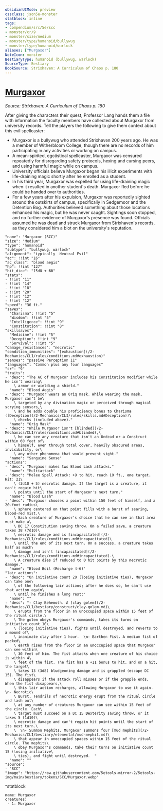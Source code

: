 ```yaml
---
obsidianUIMode: preview
cssclass: json5e-monster
statblock: inline
tags:
- compendium/src/5e/scc
- monster/cr/9
- monster/size/medium
- monster/type/humanoid/bullywug
- monster/type/humanoid/warlock
aliases: ["Murgaxor"]
NoteIcon: monster
BestiaryType: humanoid (bullywug, warlock)
SourceType: Bestiary
BookSource: Strixhaven: A Curriculum of Chaos p. 180
---
```

# [Murgaxor](2-Mechanics\CLI\bestiary\npc/murgaxor-scc.md)
*Source: Strixhaven: A Curriculum of Chaos p. 180*  

After giving the characters their quest, Professor Lang hands them a file with information the faculty members have collected about Murgaxor from university records. Tell the players the following to give them context about this evil spellcaster:

- Murgaxor is a bullywug who attended Strixhaven 200 years ago. He was a member of Witherbloom College, though there are no records of him participating in any activities or working on campus.  
- A mean-spirited, egotistical spellcaster, Murgaxor was censured repeatedly for disregarding safety protocols, hexing and cursing peers, and using harmful magic while on campus.  
- University officials believe Murgaxor began his illicit experiments with life-draining magic shortly after he enrolled as a student.  
- In his third year, Murgaxor was expelled for using life-draining magic when it resulted in another student's death. Murgaxor fled before he could be handed over to authorities.  
- For a few years after his expulsion, Murgaxor was reportedly sighted around the outskirts of campus, specifically in Sedgemoor and the Detention Bog. Authorities believed something about those locations enhanced his magic, but he was never caught. Sightings soon stopped, and no further evidence of Murgaxor's presence was found. Offcials assumed he was dead and struck Murgaxor from Strixhaven's records, as they considered him a blot on the university's reputation.  

```statblock
"name": "Murgaxor (SCC)"
"size": "Medium"
"type": "humanoid"
"subtype": "bullywug, warlock"
"alignment": "typically  Neutral Evil"
"ac": !!int "16"
"ac_class": "blood aegis"
"hp": !!int "127"
"hit_dice": "15d8 + 60"
"stats":
- !!int "11"
- !!int "14"
- !!int "18"
- !!int "20"
- !!int "12"
- !!int "12"
"speed": "30 ft."
"saves":
  "Charisma": !!int "5"
  "Wisdom": !!int "5"
  "Intelligence": !!int "9"
  "Constitution": !!int "8"
"skillsaves":
  "Medicine": !!int "5"
  "Deception": !!int "9"
  "Survival": !!int "5"
"damage_resistances": "necrotic"
"condition_immunities": "[exhaustion](/2-Mechanics/CLI/rules/conditions.md#exhaustion)"
"senses": "passive Perception 11"
"languages": "Common plus any four languages"
"cr": "9"
"traits":
- "desc": "The AC of Murgaxor includes his Constitution modifier while he isn't wearing\
    \ armor or wielding a shield."
  "name": "Blood Aegis"
- "desc": "Murgaxor wears an Oriq mask. While wearing the mask, Murgaxor can't be\
    \ targeted by any divination magic or perceived through magical scrying sensors,\
    \ and he adds double his proficiency bonus to Charisma ([Deception](/2-Mechanics/CLI/rules/skills.md#Deception))\
    \ checks (included above)."
  "name": "Oriq Mask"
- "desc": "While Murgaxor isn't [blinded](/2-Mechanics/CLI/rules/conditions.md#blinded),\
    \ he can see any creature that isn't an Undead or a Construct within 60 feet of\
    \ himself, even through total cover, heavily obscured areas, invisibility, or\
    \ any other phenomena that would prevent sight."
  "name": "Sanguine Sense"
"actions":
- "desc": "Murgaxor makes two Blood Lash attacks."
  "name": "Multiattack"
- "desc": "Melee Spell Attack: +9 to hit, reach 10 ft., one target. Hit: 21\
    \ (3d10 + 5) necrotic damage. If the target is a creature, it can't regain hit\
    \ points until the start of Murgaxor's next turn."
  "name": "Blood Lash"
- "desc": "Murgaxor chooses a point within 150 feet of himself, and a 20-foot radius\
    \ sphere centered on that point fills with a burst of searing, blood-red mist.\
    \ Each creature of Murgaxor's choice that he can see in that area must make a\
    \ DC 17 Constitution saving throw. On a failed save, a creature takes 38 (7d10)\
    \ necrotic damage and is [incapacitated](/2-Mechanics/CLI/rules/conditions.md#incapacitated)\
    \ until the end of its next turn. On a success, a creature takes half as much\
    \ damage and isn't [incapacitated](/2-Mechanics/CLI/rules/conditions.md#incapacitated).\
    \ A creature dies if reduced to 0 hit points by this necrotic damage."
  "name": "Blood Boil (Recharge 4-6)"
"lair_actions":
- "desc": "On initiative count 20 (losing initiative ties), Murgaxor can take one\
    \ of the following lair actions; after he does so, he can't use that action again\
    \ until he finishes a long rest:"
  "name": ""
- "desc": "- Clay Behemoth. A [clay golem](/2-Mechanics/CLI/bestiary/construct/clay-golem.md)\
    \ erupts from the floor in an unoccupied space within 15 feet of the ritual circle.\
    \ The golem obeys Murgaxor's commands, takes its turns on initiative count 10\
    \ (losing initiative ties), fights until destroyed, and reverts to a mound of\
    \ inanimate clay after 1 hour.  \n- Earthen Fist. A medium fist of packed\
    \ earth rises from the floor in an unoccupied space that Murgaxor can see within\
    \ 30 feet of him. The fist attacks when one creature of his choice is within 4\
    \ feet of the fist. The fist has a +11 bonus to hit, and on a hit, the target\
    \ takes 13 (3d8) bludgeoning damage and is grappled (escape DC 15). The fist\
    \ disappears if the attack roll misses or if the grapple ends. When the fist disappears,\
    \ this lair action recharges, allowing Murgaxor to use it again.  \n- Necrotic\
    \ Burst. Tendrils of necrotic energy erupt from the ritual circle and lash out\
    \ at any number of creatures Murgaxor can see within 15 feet of the circle. Each\
    \ target must succeed on a DC 15 Dexterity saving throw, or it takes 5 (1d10)\
    \ necrotic damage and can't regain hit points until the start of its next turn.\
    \  \n- Summon Mephits. Murgaxor summons four [mud mephits](/2-Mechanics/CLI/bestiary/elemental/mud-mephit.md)\
    \ that appear in unoccupied spaces within 15 feet of the ritual circle. The mephits\
    \ obey Murgaxor's commands, take their turns on initiative count 15 (losing initiative\
    \ ties), and fight until destroyed.  "
  "name": ""
"source":
- "SCC"
"image": "https://raw.githubusercontent.com/5etools-mirror-2/5etools-img/main/bestiary/tokens/SCC/Murgaxor.webp"
```
^statblock

```encounter-table
name: Murgaxor
creatures:
 - 1: Murgaxor
```